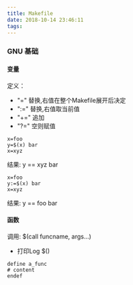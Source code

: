 ```yaml
---
title: Makefile
date: 2018-10-14 23:46:11
tags:
---
```


### GNU 基础

#### 变量

定义：

+ "="  替换,右值在整个Makefile展开后决定
+ ":=" 替换,右值取当前值
+ "+=" 追加
+ "?=" 空则赋值

~~~
x=foo
y=$(x) bar
x=xyz
~~~

结果: y == xyz bar

~~~
x=foo
y:=$(x) bar
x=xyz
~~~

结果: y == foo bar


#### 函数

调用: $(call funcname, args...)

* 打印Log $()

~~~
define a_func
# content
endef
~~~